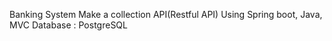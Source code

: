 Banking System
Make a collection API(Restful API)
Using Spring boot, Java, MVC
Database :  PostgreSQL